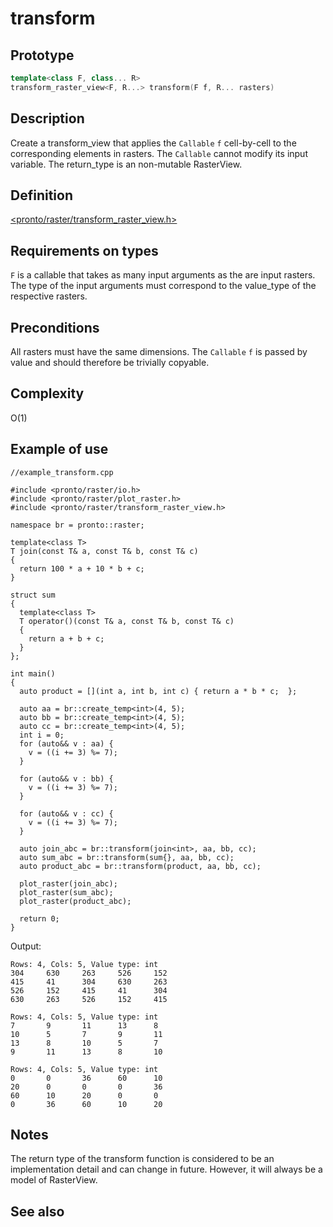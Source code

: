 # transform

## Prototype
```cpp
template<class F, class... R>
transform_raster_view<F, R...> transform(F f, R... rasters)
```

## Description
Create a transform_view that applies the `Callable` `f` cell-by-cell to the corresponding elements in rasters.  The `Callable` cannot modify its input variable. The return_type is an non-mutable RasterView.

## Definition
[<pronto/raster/transform_raster_view.h>](./../../include/pronto/raster/transform_raster_view.h)

## Requirements on types
`F` is a callable that takes as many input arguments as the are input rasters. The type of the input arguments must correspond to the value_type of the respective rasters.  

## Preconditions
All rasters must have the same dimensions. The `Callable` `f` is passed by value and should therefore be trivially copyable.

## Complexity
O(1)

## Example of use
```
//example_transform.cpp

#include <pronto/raster/io.h>
#include <pronto/raster/plot_raster.h>
#include <pronto/raster/transform_raster_view.h>

namespace br = pronto::raster;

template<class T>
T join(const T& a, const T& b, const T& c)
{
  return 100 * a + 10 * b + c;
}

struct sum
{
  template<class T>
  T operator()(const T& a, const T& b, const T& c) 
  {
    return a + b + c;
  }
};

int main()
{
  auto product = [](int a, int b, int c) { return a * b * c;  };
  
  auto aa = br::create_temp<int>(4, 5);
  auto bb = br::create_temp<int>(4, 5);
  auto cc = br::create_temp<int>(4, 5);
  int i = 0;
  for (auto&& v : aa) {
    v = ((i += 3) %= 7);
  }

  for (auto&& v : bb) {
    v = ((i += 3) %= 7);
  }

  for (auto&& v : cc) {
    v = ((i += 3) %= 7);
  }

  auto join_abc = br::transform(join<int>, aa, bb, cc);
  auto sum_abc = br::transform(sum{}, aa, bb, cc);
  auto product_abc = br::transform(product, aa, bb, cc);

  plot_raster(join_abc);
  plot_raster(sum_abc);
  plot_raster(product_abc);

  return 0;
}
```
Output:
```
Rows: 4, Cols: 5, Value type: int
304     630     263     526     152
415     41      304     630     263
526     152     415     41      304
630     263     526     152     415

Rows: 4, Cols: 5, Value type: int
7       9       11      13      8
10      5       7       9       11
13      8       10      5       7
9       11      13      8       10

Rows: 4, Cols: 5, Value type: int
0       0       36      60      10
20      0       0       0       36
60      10      20      0       0
0       36      60      10      20
```

## Notes
The return type of the transform function is considered to be an implementation detail and can change in future. However, it will always be a model of RasterView.

## See also
